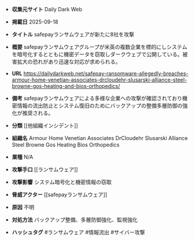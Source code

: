 - **収集元サイト**
Daily Dark Web

- **掲載日**
2025-09-18

- **タイトル**
safepayランサムウェアが新たに8社を攻撃

- **概要**
safepayランサムウェアグループが米英の複数企業を標的にしシステムを暗号化するとともに機密データを窃取しダークウェブで公開している。被害拡大の恐れがあり迅速な対応が求められる。

- **URL**
https://dailydarkweb.net/safepay-ransomware-allegedly-breaches-armour-home-venetian-associates-drcloudehr-slusarski-alliance-steel-browne-gos-heating-and-bios-orthopedics/

- **備考**
safepayランサムウェアによる多様な企業への攻撃が確認されており機密情報の流出防止とシステム復旧のためにバックアップの整備多層防御の強化が推奨される。

- **分類**
[[他組織インシデント]]

- **組織名**
Armour Home Venetian Associates DrCloudehr Slusarski Alliance Steel Browne Gos Heating Bios Orthopedics

- **業種**
N/A

- **攻撃手口**
[[ランサムウェア]]

- **攻撃影響**
システム暗号化と機密情報の窃取

- **脅威アクター**
[[safepayランサムウェア]]

- **原因**
不明

- **対処方法**
バックアップ整備、多層防御強化、監視強化

- **ハッシュタグ**
#ランサムウェア #情報流出 #サイバー攻撃
